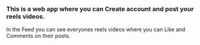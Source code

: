 ### This is a web app where you can Create account and post your reels videos.

In the Feed you can see everyones reels videos where you can Like and Comments on their posts.
